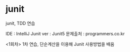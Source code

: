 # junit
junit, TDD 연습

IDE : IntelliJ
Junit ver : Junit5
문제출처 : programmers.co.kr

<Junit>
<1회차>
	1차 연습, 단순계산을 이용해 Junit 사용방법을 배움
